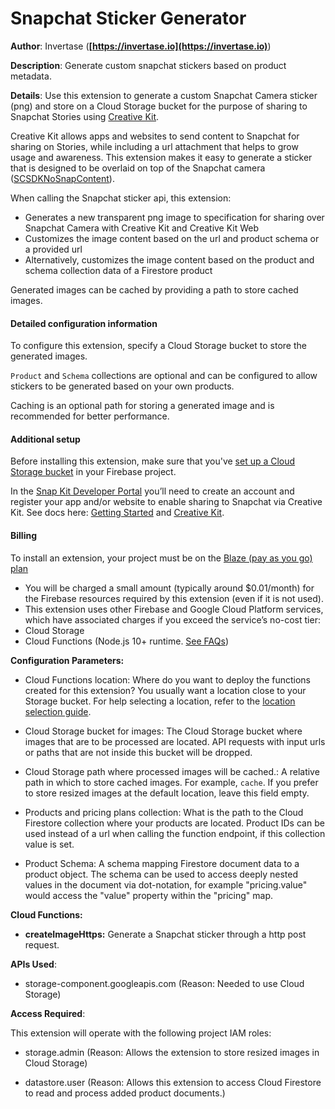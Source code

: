# Snapchat Sticker Generator

**Author**: Invertase (**[https://invertase.io](https://invertase.io)**)

**Description**: Generate custom snapchat stickers based on product metadata.

**Details**: Use this extension to generate a custom Snapchat Camera sticker (png) and store on a Cloud Storage bucket for the purpose of sharing to Snapchat Stories using [Creative Kit](https://snapkit.com/creative-kit).

Creative Kit allows apps and websites to send content to Snapchat for sharing on Stories, while including a url attachment that helps to grow usage and awareness. This extension makes it easy to generate a sticker that is designed to be overlaid on top of the Snapchat camera ([SCSDKNoSnapContent](https://docs.snap.com/snap-kit/creative-kit/Tutorials/ios#creating-on-top-of-photos-or-videos-taken-in-snapchat)).

When calling the Snapchat sticker api, this extension:

- Generates a new transparent png image to specification for sharing over Snapchat Camera with Creative Kit and Creative Kit Web
- Customizes the image content based on the url and product schema or a provided url
- Alternatively, customizes the image content based on the product and schema collection data of a Firestore product

Generated images can be cached by providing a path to store cached images.

#### Detailed configuration information

To configure this extension, specify a Cloud Storage bucket to store the generated images.

`Product` and `Schema` collections are optional and can be configured to allow stickers to be generated based on your own products.

Caching is an optional path for storing a generated image and is recommended for better performance.

#### Additional setup

Before installing this extension, make sure that you've [set up a Cloud Storage bucket](https://firebase.google.com/docs/storage) in your Firebase project.

In the [Snap Kit Developer Portal](https://kit.snapchat.com/manage/) you’ll need to create an account and register your app and/or website to enable sharing to Snapchat via Creative Kit. See docs here: [Getting Started](https://docs.snap.com/snap-kit/developer-portal/developing-your-app) and [Creative Kit](https://docs.snap.com/snap-kit/creative-kit/overview#features).

#### Billing

To install an extension, your project must be on the [Blaze (pay as you go) plan](https://firebase.google.com/pricing)

- You will be charged a small amount (typically around $0.01/month) for the Firebase resources required by this extension (even if it is not used).
- This extension uses other Firebase and Google Cloud Platform services, which have associated charges if you exceed the service’s no-cost tier:
- Cloud Storage
- Cloud Functions (Node.js 10+ runtime. [See FAQs](https://firebase.google.com/support/faq#extensions-pricing))

**Configuration Parameters:**

- Cloud Functions location: Where do you want to deploy the functions created for this extension? You usually want a location close to your Storage bucket. For help selecting a location, refer to the [location selection guide](https://firebase.google.com/docs/functions/locations).

- Cloud Storage bucket for images: The Cloud Storage bucket where images that are to be processed are located. API requests with input urls or paths that are not inside this bucket will be dropped.

- Cloud Storage path where processed images will be cached.: A relative path in which to store cached images. For example, `cache`. If you prefer to store resized images at the default location, leave this field empty.

- Products and pricing plans collection: What is the path to the Cloud Firestore collection where your products are located. Product IDs can  be used instead of a url when calling the function endpoint, if this collection value is set.

- Product Schema: A schema mapping Firestore document data to a product object. The schema can be used to access deeply nested values in the document via dot-notation, for example "pricing.value" would access the "value" property within the "pricing" map.

**Cloud Functions:**

- **createImageHttps:** Generate a Snapchat sticker through a http post request.

**APIs Used**:

- storage-component.googleapis.com (Reason: Needed to use Cloud Storage)

**Access Required**:

This extension will operate with the following project IAM roles:

- storage.admin (Reason: Allows the extension to store resized images in Cloud Storage)

- datastore.user (Reason: Allows this extension to access Cloud Firestore to read and process added product documents.)
